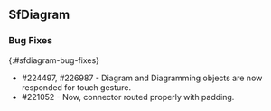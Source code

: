 ## SfDiagram

### Bug Fixes
{:#sfdiagram-bug-fixes}

* \#224497, \#226987 - Diagram and Diagramming objects are now responded for touch gesture.
* \#221052 - Now, connector routed properly with padding.